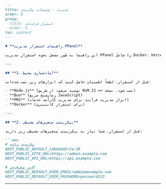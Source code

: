 ```markdown
---
title: مدیریت - توضیحات پیکربندی
order: 0
group: 
  title: استقرار فرانت‌اند
  order: 3
toc: content
---

# **راهنمای استقرار مدیریت PPanel**

این راهنما به طور مفصل نحوه استقرار مدیریت PPanel را شامل Docker، Vercel، PM2 و همچنین چندین روش استقرار مستقیم با استفاده از Node.js یا Bun توضیح می‌دهد.

---

## **1. آماده‌سازی محیط**

قبل از استقرار، لطفاً اطمینان حاصل کنید که ابزارهای زیر نصب شده‌اند:

- **Node.js** (توصیه می‌شود از طریق NVM نصب شود، نسخه >= 22)
- **Bun** (زمان‌سنج سریع JavaScript)
- **PM2** (ابزار مدیریت فرآیند برای مدیریت کارآمد خدمات)
- **Docker** (برای استقرار کانتینری)

---

## **2. پیکربندی متغیرهای محیطی**

قبل از استقرار، شما نیاز به پیکربندی متغیرهای محیطی زیر دارید:

```env
# پیکربندی برنامه
NEXT_PUBLIC_DEFAULT_LANGUAGE=fa-IR
NEXT_PUBLIC_SITE_URL=https://admin.example.com
NEXT_PUBLIC_API_URL=https://api.example.com

# کاربر پیش‌فرض
NEXT_PUBLIC_DEFAULT_USER_EMAIL=admin@example.com
NEXT_PUBLIC_DEFAULT_USER_PASSWORD=password123
```

---
```


